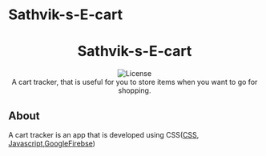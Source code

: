 # Sathvik-s-E-cart
<h1 align="center">Sathvik-s-E-cart</h1>
<p align="center"><img src="https://poser.pugx.org/cpriego/valet-linux/license.svg" alt="License"></a>
<br>
A cart tracker, that is useful for you to store items when you want to go for shopping.
</p>

## About
A cart tracker is an app that is developed using CSS([CSS](https://developer.mozilla.org/en-US/docs/Web/CSS), [Javascript](https://devdocs.io/javascript/),[GoogleFirebse](https://firebase.google.com/))
